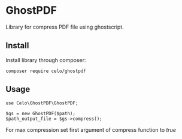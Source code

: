 # GhostPDF

Library for compress PDF file using ghostscript.

## Install
Install library through composer:
``` 
composer require celo/ghostpdf
``` 

## Usage
``` 
use Celo\GhostPDF\GhostPDF;

$gs = new GhostPDF($path);
$path_output_file = $gs->compress();
``` 

For max compression set first argument of compress function to *true*